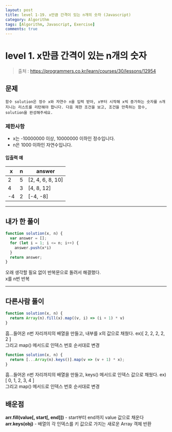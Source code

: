 ```yaml
---
layout: post
title: level 1-19. x만큼 간격이 있는 n개의 숫자 (Javascript)
category: Algorithm
tags: [Algorithm, Javascript, Exercise]
comments: true
---
```

# level 1. x만큼 간격이 있는 n개의 숫자
> 출처 : <https://programmers.co.kr/learn/courses/30/lessons/12954>

## 문제

```
함수 solution은 정수 x와 자연수 n을 입력 받아, x부터 시작해 x씩 증가하는 숫자를 n개 지니는 리스트를 리턴해야 합니다. 다음 제한 조건을 보고, 조건을 만족하는 함수, solution을 완성해주세요.
```

### 제한사항

- x는 -10000000 이상, 10000000 이하인 정수입니다.
- n은 1000 이하인 자연수입니다.

#### 입출력 예

| x   | n   | answer           |
| --- | --- | ---------------- |
| 2   | 5   | [2, 4, 6, 8, 10] |
| 4   | 3   | [4, 8, 12]       |
| -4  | 2   | [-4, -8]         |

***

## 내가 한 풀이
```javascript
function solution(x, n) {
  var answer = [];
  for (let i = 1; i <= n; i++) {
    answer.push(x*i)
  }
  return answer;
}
```
오래 생각할 필요 없이 반복문으로 돌려서 해결했다.  
x를 n번 반복
***

## 다른사람 풀이
```javascript
function solution(x, n) {
  return Array(n).fill(x).map((v, i) => (i + 1) * v)
}
```
흠...들어온 n번 자리까지의 배열을 만들고, 내부를 x의 값으로 채웠다. ex)[ 2, 2, 2, 2, 2 ]  
그리고 map() 메서드로 인덱스 번호 순서대로 변경

```javascript
function solution(x, n) {
  return [...Array(n).keys()].map(v => (v + 1) * x);
}
```
흠...들어온 n번 자리까지의 배열을 만들고, keys() 메서드로 인덱스 값으로 채웠다. ex)[ 0, 1, 2, 3, 4 ]  
그리고 map() 메서드로 인덱스 번호 순서대로 변경

## 배운점


**arr.fill(value[, start[, end]])** - start부터 end까지 value 값으로 채운다
**arr.keys(obj)** - 배열의 각 인덱스를 키 값으로 가지는 새로운 Array 객체 반환
